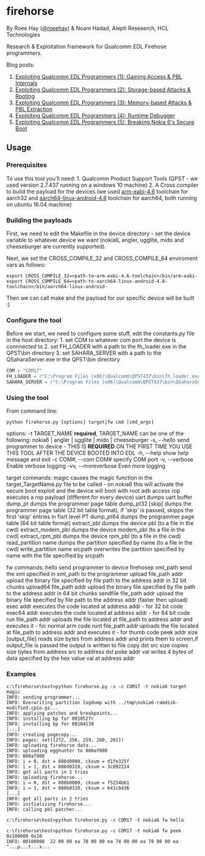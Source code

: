 # firehorse 
By Roee Hay ([@roeehay](https://twitter.com/roeehay)) & Noam Hadad, Aleph Reseserch, HCL Technologies 

Research & Exploitation framework for Qualcomm EDL Firehose programmers.

Blog posts:

1. [Exploiting Qualcomm EDL Programmers (1): Gaining Access & PBL Internals](https://alephsecurity.com/2018/01/22/qualcomm-edl-1/)
2. [Exploiting Qualcomm EDL Programmers (2): Storage-based Attacks & Rooting](https://alephsecurity.com/2018/01/22/qualcomm-edl-2/)
3. [Exploiting Qualcomm EDL Programmers (3): Memory-based Attacks & PBL Extraction](https://alephsecurity.com/2018/01/22/qualcomm-edl-3/)
4. [Exploiting Qualcomm EDL Programmers (4): Runtime Debugger](https://alephsecurity.com/2018/01/22/qualcomm-edl-4/)
5. [Exploiting Qualcomm EDL Programmers (5): Breaking Nokia 6's Secure Boot](https://alephsecurity.com/2018/01/22/qualcomm-edl-5/) 


## Usage 

### Prerequisites
To use this tool you'll need:
    1. Qualcomm Product Support Tools (QPST - we used version 2.7.437 running on a windows 10 machine)
    2. A Cross compiler to build the payload for the devices (we used [arm-eabi-4.6](https://android.googlesource.com/platform/prebuilts/gcc/linux-x86/arm/arm-eabi-4.6/) toolchain for aarch32 and [aarch64-linux-android-4.8](https://android.googlesource.com/platform/prebuilts/gcc/linux-x86/aarch64/aarch64-linux-android-4.8/) toolchain for aarch64, both running on ubuntu 16.04 machine)


### Building the payloads
First, we need to edit the Makefile in the device directory - set the device variable to whatever device we want (nokia6, angler, ugglite, mido and cheeseburger are currently supported).

Next, we set the CROSS_COMPILE_32 and CROSS_COMPILE_64 enviroment vars as follows:
```
export CROSS_COMPILE_32=<path-to-arm-eabi-4.6-toolchain>/bin/arm-eabi-
export CROSS_COMPILE_64=<path-to-aarch64-linux-android-4.8-toolchain>/bin/aarch64-linux-android-
```

Then we can call make and the payload for our specific device will be built :)


### Configure the tool 
Before we start, we need to configure some stuff, edit the constants.py file in the host directory:
    1. set COM to whatever com port the device is connnected to
    2. set FH_LOADER with a path to the fh_loader.exe  in the QPST\bin directory
    3. set SAHARA_SERVER with a path to the QSaharaServer.exe  in the QPST\bin directory
```python
COM = "COM17"
FH_LOADER = r"C:\Program Files (x86)\Qualcomm\QPST437\bin\fh_loader.exe"
SAHARA_SERVER = r"C:\Program Files (x86)\Qualcomm\QPST437\bin\QSaharaServer.exe" 
```

### Using the tool
From command line:
```
python firehorse.py [options] target|fw cmd [cmd_args]
```

options:
    -t TARGET_NAME                  __required__, TARGET_NAME can be one of the following:  nokia6 | angler | ugglite | mido | cheeseburger
    -s, --hello                     send programmer to device - THIS IS __REQUIRED__ ON THE FIRST TIME YOU USE THIS TOOL AFTER THE DEVICE BOOTED INTO EDL 
    -h, --help                      show help message and exit
    -c COM#, --com COM#             specify COM port
    -v, --verbose                   Enable verbose logging
    -vv, --moreverbose              Even more logging

target commands:
    magic                           causes the magic function in the target_TargetName.py file to be called -
                                    on nokia6 this will activate the secure boot exploit and the device will boot with root adb access
    rop                             executes a rop payload (different for every device)
    uart                            dumps uart buffer
    dump_pt                         dumps the programmer page table
    dump_pt32 [skip]                dumps the programmer page table (32 bit table format), if 'skip' is passed,
                                    skipps the first 'skip' entries in fisrt level PT
    dump_pt64                       dumps the programmer page table (64 bit table format)
    extract_pbl                     dumps the device pbl (to a file in the cwd)
    extract_modem_pbl               dumps the device modem_pbl (to a file in the cwd)
    extract_rpm_pbl                 dumps the device rpm_pbl (to a file in the cwd)
    read_partition name             dumps the partition specified by name (to a file in the cwd)
    write_partition name srcpath    overwrites the partition specified by name with the file specified by srcpath


fw commands:
    hello                           send programmer to device
    firehosep xml_path              send the xml specified in xml_path to the programmer
    upload file_path addr           upload the binary file specified by file path to the address addr in 32 bit chunks
    upload64 file_path addr         upload the binary file specified by file path to the address addr in 64 bit chunks
    sendfile file_path addr         upload the binary file specified by file path to the address addr (faster then upload)
    exec addr                       executes the code located at address addr - for 32 bit code
    exec64 addr                     executes the code located at address addr - for 64 bit code
    run file_path addr              uploads the file located at file_path to address addr and executes it - for normal arm code
    runt file_path addr             uploads the file located at file_path to address addr and executes it - for thumb code
    peek addr size [output_file]    reads size bytes from address addr and prints them to screen,if output_file is passed
                                    the output is written to file
    copy dst src size               copies size bytes from address src to address dst
    poke addr val                   writes 4 bytes of data specified by the hex value val at address addr
    


### Examples
```
c:\firehorse\host>python firehorse.py -s -c COM17 -t nokia6 target magic
INFO: sending programmer...
INFO: Overwriting partition logdump with ../tmp\nokia6-ramdisk-modified.cpio.gz...
INFO: applying patches and breakpoints...
INFO: installing bp for 0010527c
INFO: installing bp for 00104130
[...]
INFO: creating pagecopy...
INFO: pages: set([272, 256, 259, 260, 261])
INFO: uploading firehorse data...
INFO: uploading egghunter to 080af000
INFO: 080af000
INFO: i = 0, dst = 080d0000, cksum = d1fe325f
INFO: i = 1, dst = 080d0320, cksum = 3c092224
INFO: got all parts in 1 tries
INFO: uploading firehorse...
INFO: i = 0, dst = 080b0000, cksum = f5234b61
INFO: i = 1, dst = 080b0320, cksum = 641cb436
[...]
INFO: got all parts in 2 tries
INFO: initializing firehorse...
INFO: calling pbl patcher...
```



```
c:\firehorse\host>python firehorse.py -c COM17 -t nokia6 fw hello

c:\firehorse\host>python firehorse.py -c COM17 -t nokia6 fw peek 0x100000 0x10
INFO: 00100000  22 00 00 ea 70 00 00 ea 74 00 00 ea 78 00 00 ea   "...p...t...x...
```
